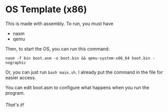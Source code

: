 # OS Template (x86)

This is made with assembly. To run, you must have

- nasm
- qemu

Then, to start the OS, you can run this command:


    nasm -f bin boot.asm -o boot.bin && qemu-system-x86_64 boot.bin -nographic


Or, you can just run `bash main.sh`. I already put the command in the file for easier access.

You can edit boot.asm to configure what happens when you run the program.

###### That's it!
